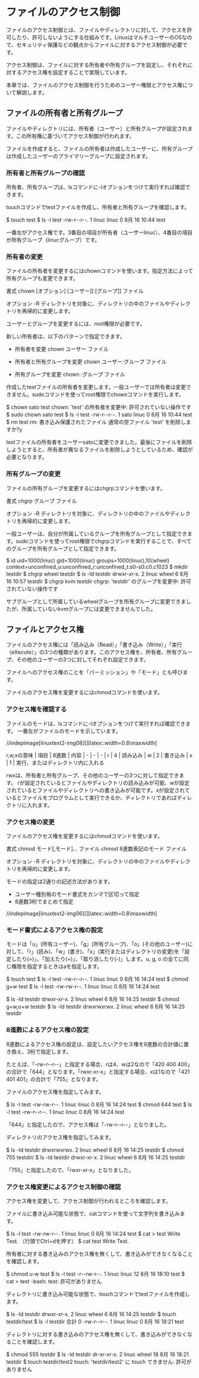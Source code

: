 # ファイルのアクセス制御
ファイルのアクセス制御とは、ファイルやディレクトリに対して、アクセスを許可したり、許可しないようにする仕組みです。LinuxはマルチユーザーのOSなので、セキュリティ保護などの観点からファイルに対するアクセス制御が必要です。

アクセス制御は、ファイルに対する所有者や所有グループを設定し、それぞれに対するアクセス権を設定することで実現しています。

本章では、ファイルのアクセス制御を行うためのユーザー権限とアクセス権について解説します。

## ファイルの所有者と所有グループ
ファイルやディレクトリには、所有者（ユーザー）と所有グループが設定されます。この所有権に基づいてアクセス制御が行われます。

ファイルを作成すると、ファイルの所有者は作成したユーザーに、所有グループは作成したユーザーのプライマリーグループに設定されます。

### 所有者と所有グループの確認
所有者、所有グループは、lsコマンドに-lオプションをつけて実行すれば確認できます。

touchコマンドでtestファイルを作成し、所有者と所有グループを確認します。

$ touch test
$ ls -l test
-rw-r--r--. 1 linuc linuc 0  8月 16 10:44 test

一番左がアクセス権です。3番目の項目が所有者（ユーザーlinuc）、4番目の項目が所有グループ（linucグループ）です。

### 所有者の変更
ファイルの所有者を変更するにはchownコマンドを使います。指定方法によって所有グループも変更できます。

書式
chown [オプション] [ユーザー][:[グループ]] ファイル

オプション
-R
ディレクトリを対象に、ディレクトリの中のファイルやディレクトリを再帰的に変更します。

ユーザーとグループを変更するには、root権限が必要です。

新しい所有者は、以下のパターンで指定できます。

- 所有者を変更
chown ユーザー ファイル

- 所有者と所有グループを変更
chown ユーザー:グループ ファイル

- 所有グループを変更
chown :グループ ファイル

作成したtestファイルの所有者を変更します。一般ユーザーでは所有者は変更できません。sudoコマンドを使ってroot権限でchownコマンドを実行します。

$ chown sato test
chown: 'test' の所有者を変更中: 許可されていない操作です
$ sudo chown sato test
$ ls -l test
-rw-r--r--. 1 sato linuc 0  8月 16 10:44 test
$ rm test
rm: 書き込み保護されたファイル 通常の空ファイル 'test' を削除しますか?y

testファイルの所有者をユーザーsatoに変更できました。最後にファイルを削除しようとすると、所有者が異なるファイルを削除しようとしているため、確認が必要となります。

### 所有グループの変更
ファイルの所有グループを変更するにはchgrpコマンドを使います。

書式
chgrp グループ ファイル

オプション
-R
ディレクトリを対象に、ディレクトリの中のファイルやディレクトリを再帰的に変更します。

一般ユーザーは、自分が所属しているグループを所有グループとして指定できます。sudoコマンドを使ってroot権限でchgrpコマンドを実行することで、すべてのグループを所有グループとして指定できます。

$ id
uid=1000(linuc) gid=1000(linuc) groups=1000(linuc),10(wheel) context=unconfined_u:unconfined_r:unconfined_t:s0-s0:c0.c1023
$ mkdir testdir
$ chgrp wheel testdir
$ ls -ld testdir
drwxr-xr-x. 2 linuc wheel 6  8月 16 10:57 testdir
$ chgrp kvm testdir
chgrp: 'testdir' のグループを変更中: 許可されていない操作です

サブグループとして所属しているwheelグループを所有グループに変更できましたが、所属していないkvmグループには変更できませんでした。

## ファイルとアクセス権
ファイルのアクセス権には「読み込み（Read）」「書き込み（Write）」「実行（eXecute）」の3つの種類があります。このアクセス権を、所有者、所有グループ、その他のユーザーの3つに対してそれぞれ設定できます。

ファイルへのアクセス権のことを「パーミッション」や「モード」とも呼びます。

ファイルのアクセス権を変更するにはchmodコマンドを使います。

### アクセス権を確認する
ファイルのモードは、lsコマンドに-lオプションをつけて実行すれば確認できます。
一番左がファイルのモードを示しています。

//indepimage[linuxtext2-img08][][latex::width=0.8\maxwidth]

r,w,xの意味
| 項目 | 8進数 | 内容	
| - | - | -
| r | 4 | 読み込み
| w | 2 | 書き込み
| x | 1 | 実行、またはディレクトリ内に入れる

rwxは、所有者と所有グループ、その他のユーザーの3つに対して指定できます。
rが設定されているとファイルやディレクトリの読み込みが可能、wが設定されているとファイルやディレクトリへの書き込みが可能です。xが設定されているとファイルをプログラムとして実行できるか、ディレクトリであればディレクトリに入れます。

### アクセス権の変更
ファイルのアクセス権を変更するにはchmodコマンドを使います。

書式
chmod モード[,モード]... ファイル
chmod 8進数表記のモード ファイル

オプション
-R
ディレクトリを対象に、ディレクトリの中のファイルやディレクトリを再帰的に変更します。

モードの指定は2通りの記述方法があります。

- ユーザー種別毎のモード書式をカンマで区切って指定
- 8進数3桁でまとめて指定

//indepimage[linuxtext2-img06][][latex::width=0.8\maxwidth]

### モード書式によるアクセス権の設定
モードは「u」(所有ユーザー)、「g」(所有グループ)、「o」(その他のユーザー)に対して、「r」(読み)、「w」(書き)、「x」(実行またはディレクトリの変更)を「設定したり(=)」、「加えたり(+)」、「取り消したり(-)」します。u, g, o の全てに同じ権限を指定するときはaを指定します。


$ touch test
$ ls -l test
-rw-r--r--. 1 linuc linuc 0  8月 16 14:24 test
$ chmod g+w test
$ ls -l test
-rw-rw-r--. 1 linuc linuc 0  8月 16 14:24 test

$ ls -ld testdir
drwxr-xr-x. 2 linuc wheel 6  8月 16 14:25 testdir
$ chmod g+w,o+w testdir
$ ls -ld testdir
drwxrwxrwx. 2 linuc wheel 6  8月 16 14:25 testdir

### 8進数によるアクセス権の設定
8進数によるアクセス権の設定は、設定したいアクセス権を8進数の合計値に置き換え、3桁で指定します。

たとえば、「-rw-r--r--」と指定する場合、rは4、wは2なので「420 400 400」の合計で「644」となります。「rwxr-xr-x」と指定する場合、xは1なので「421 401 401」の合計で「755」となります。

ファイルのアクセス権を指定してみます。

$ ls -l test
-rw-rw-r--. 1 linuc linuc 0  8月 16 14:24 test
$ chmod 644 test
$ ls -l test
-rw-r--r--. 1 linuc linuc 0  8月 16 14:24 test

「644」と指定したので、アクセス権は「-rw-r--r--」となりました。

ディレクトリのアクセス権を指定してみます。

$ ls -ld testdir
drwxrwxrwx. 2 linuc wheel 6  8月 16 14:25 testdir
$ chmod 755 testdir/
$ ls -ld testdir
drwxr-xr-x. 2 linuc wheel 6  8月 16 14:25 testdir

「755」と指定したので、「rwxr-xr-x」となりました。

### アクセス権変更によるアクセス制御の確認
アクセス権を変更して、アクセス制御が行われるところを確認します。

ファイルに書き込み可能な状態で、catコマンドを使って文字列を書き込みます。

$ ls -l test
-rw-rw-r--. 1 linuc linuc 0  8月 16 14:24 test
$ cat > test
Write Test.
（行頭でCtrl+dを押す）
$ cat test
Write Test.

所有者に対する書き込みのアクセス権を無くして、書き込みができなくなることを確認します。

$ chmod u-w test
$ ls -l test
-r--rw-r--. 1 linuc linuc 12  8月 16 18:10 test
$ cat > test
-bash: test: 許可がありません

ディレクトリに書き込み可能な状態で、touchコマンドでtestファイルを作成します。

$ ls -ld testdir
drwxr-xr-x. 2 linuc wheel 6  8月 16 14:25 testdir
$ touch testdir/test
$ ls -l testdir
合計 0
-rw-r--r--. 1 linuc linuc 0  8月 16 18:21 test

ディレクトリに対する書き込みのアクセス権を無くして、書き込みができなくなることを確認します。

$ chmod 555 testdir
$ ls -ld testdir
dr-xr-xr-x. 2 linuc wheel 18  8月 16 18:21 testdir
$ touch testdir/test2
touch: 'testdir/test2' に touch できません: 許可がありません

